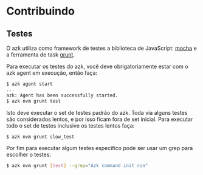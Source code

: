 # Contribuindo

## Testes

O azk utiliza como framework de testes a biblioteca de JavaScript: [mocha] e a ferramenta de task [grunt].

Para executar os testes do azk, você deve obrigatoriamente estar com o azk agent em execução, então faça:

```bash
$ azk agent start
...
azk: Agent has been successfully started.
$ azk nvm grunt test
```

Isto deve executar o set de testes padrão do azk. Toda via alguns testes são considerados lentos, e por isso ficam fora de set inicial. Para executar todo o set de testes inclusive os testes lentos faça:

```bash
$ azk nvm grunt slow_test
```

Por fim para executar algum testes especifico pode ser usar um grep para escolher o testes:

```bash
$ azk nvm grunt [test] --grep="Azk command init run"
```

[mocha]: http://visionmedia.github.io/mocha/
[grunt]: http://gruntjs.com/

